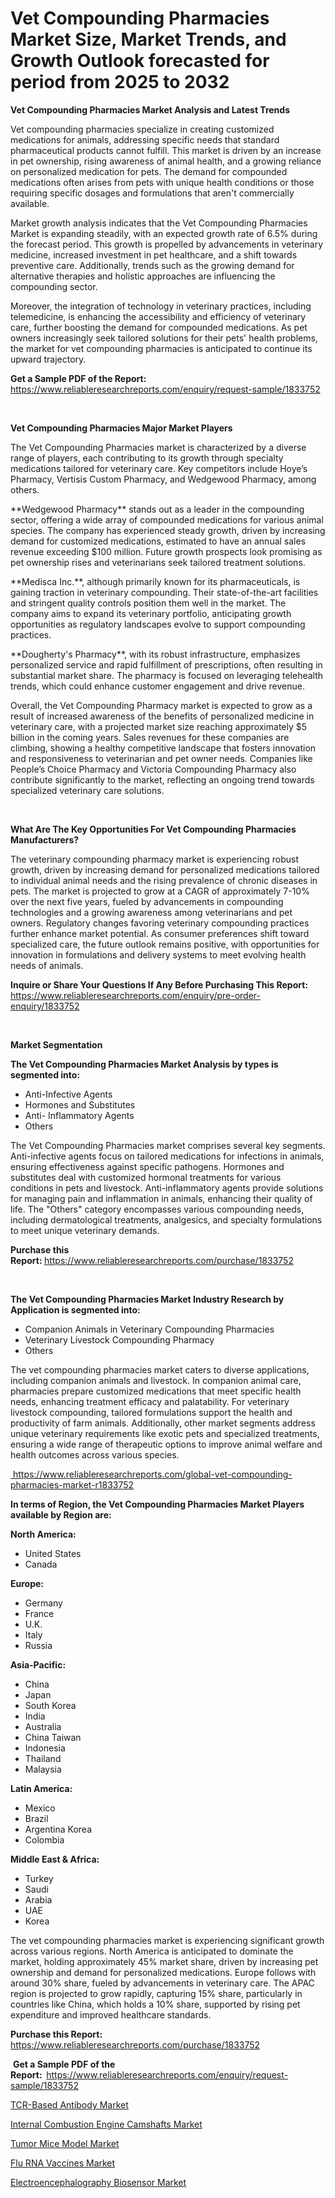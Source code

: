 <p><h1>Vet Compounding Pharmacies Market Size, Market Trends, and Growth Outlook forecasted for period from 2025 to 2032</h1></p><p><strong>Vet Compounding Pharmacies Market Analysis and Latest Trends</strong></p>
<p><p>Vet compounding pharmacies specialize in creating customized medications for animals, addressing specific needs that standard pharmaceutical products cannot fulfill. This market is driven by an increase in pet ownership, rising awareness of animal health, and a growing reliance on personalized medication for pets. The demand for compounded medications often arises from pets with unique health conditions or those requiring specific dosages and formulations that aren't commercially available.</p><p>Market growth analysis indicates that the Vet Compounding Pharmacies Market is expanding steadily, with an expected growth rate of 6.5% during the forecast period. This growth is propelled by advancements in veterinary medicine, increased investment in pet healthcare, and a shift towards preventive care. Additionally, trends such as the growing demand for alternative therapies and holistic approaches are influencing the compounding sector.</p><p>Moreover, the integration of technology in veterinary practices, including telemedicine, is enhancing the accessibility and efficiency of veterinary care, further boosting the demand for compounded medications. As pet owners increasingly seek tailored solutions for their pets' health problems, the market for vet compounding pharmacies is anticipated to continue its upward trajectory.</p></p>
<p><strong>Get a Sample PDF of the Report:&nbsp;</strong> <a href="https://www.reliableresearchreports.com/enquiry/request-sample/1833752?utm_campaign=10&utm_medium=2&utm_source=Github&utm_content=ia&utm_term=01012025&utm_id=vet-compounding-pharmacies">https://www.reliableresearchreports.com/enquiry/request-sample/1833752</a></p>
<p>&nbsp;</p>
<p><strong>Vet Compounding Pharmacies Major Market Players</strong></p>
<p><p>The Vet Compounding Pharmacies market is characterized by a diverse range of players, each contributing to its growth through specialty medications tailored for veterinary care. Key competitors include Hoye’s Pharmacy, Vertisis Custom Pharmacy, and Wedgewood Pharmacy, among others.</p><p>**Wedgewood Pharmacy** stands out as a leader in the compounding sector, offering a wide array of compounded medications for various animal species. The company has experienced steady growth, driven by increasing demand for customized medications, estimated to have an annual sales revenue exceeding $100 million. Future growth prospects look promising as pet ownership rises and veterinarians seek tailored treatment solutions.</p><p>**Medisca Inc.**, although primarily known for its pharmaceuticals, is gaining traction in veterinary compounding. Their state-of-the-art facilities and stringent quality controls position them well in the market. The company aims to expand its veterinary portfolio, anticipating growth opportunities as regulatory landscapes evolve to support compounding practices.</p><p>**Dougherty's Pharmacy**, with its robust infrastructure, emphasizes personalized service and rapid fulfillment of prescriptions, often resulting in substantial market share. The pharmacy is focused on leveraging telehealth trends, which could enhance customer engagement and drive revenue.</p><p>Overall, the Vet Compounding Pharmacy market is expected to grow as a result of increased awareness of the benefits of personalized medicine in veterinary care, with a projected market size reaching approximately $5 billion in the coming years. Sales revenues for these companies are climbing, showing a healthy competitive landscape that fosters innovation and responsiveness to veterinarian and pet owner needs. Companies like People’s Choice Pharmacy and Victoria Compounding Pharmacy also contribute significantly to the market, reflecting an ongoing trend towards specialized veterinary care solutions.</p></p>
<p>&nbsp;</p>
<p><strong>What Are The Key Opportunities For Vet Compounding Pharmacies Manufacturers?</strong></p>
<p><p>The veterinary compounding pharmacy market is experiencing robust growth, driven by increasing demand for personalized medications tailored to individual animal needs and the rising prevalence of chronic diseases in pets. The market is projected to grow at a CAGR of approximately 7-10% over the next five years, fueled by advancements in compounding technologies and a growing awareness among veterinarians and pet owners. Regulatory changes favoring veterinary compounding practices further enhance market potential. As consumer preferences shift toward specialized care, the future outlook remains positive, with opportunities for innovation in formulations and delivery systems to meet evolving health needs of animals.</p></p>
<p><strong>Inquire or Share Your Questions If Any Before Purchasing This Report:</strong> <a href="https://www.reliableresearchreports.com/enquiry/pre-order-enquiry/1833752?utm_campaign=10&utm_medium=2&utm_source=Github&utm_content=ia&utm_term=01012025&utm_id=vet-compounding-pharmacies">https://www.reliableresearchreports.com/enquiry/pre-order-enquiry/1833752</a></p>
<p>&nbsp;</p>
<p><strong>Market Segmentation</strong></p>
<p><strong>The Vet Compounding Pharmacies Market Analysis by types is segmented into:</strong></p>
<p><ul><li>Anti-Infective Agents</li><li>Hormones and Substitutes</li><li>Anti- Inflammatory Agents</li><li>Others</li></ul></p>
<p><p>The Vet Compounding Pharmacies market comprises several key segments. Anti-infective agents focus on tailored medications for infections in animals, ensuring effectiveness against specific pathogens. Hormones and substitutes deal with customized hormonal treatments for various conditions in pets and livestock. Anti-inflammatory agents provide solutions for managing pain and inflammation in animals, enhancing their quality of life. The "Others" category encompasses various compounding needs, including dermatological treatments, analgesics, and specialty formulations to meet unique veterinary demands.</p></p>
<p><strong>Purchase this Report:&nbsp;</strong><a href="https://www.reliableresearchreports.com/purchase/1833752?utm_campaign=10&utm_medium=2&utm_source=Github&utm_content=ia&utm_term=01012025&utm_id=vet-compounding-pharmacies">https://www.reliableresearchreports.com/purchase/1833752</a></p>
<p>&nbsp;</p>
<p><strong>The Vet Compounding Pharmacies Market Industry Research by Application is segmented into:</strong></p>
<p><ul><li>Companion Animals in Veterinary Compounding Pharmacies</li><li>Veterinary Livestock Compounding Pharmacy</li><li>Others</li></ul></p>
<p><p>The vet compounding pharmacies market caters to diverse applications, including companion animals and livestock. In companion animal care, pharmacies prepare customized medications that meet specific health needs, enhancing treatment efficacy and palatability. For veterinary livestock compounding, tailored formulations support the health and productivity of farm animals. Additionally, other market segments address unique veterinary requirements like exotic pets and specialized treatments, ensuring a wide range of therapeutic options to improve animal welfare and health outcomes across various species.</p></p>
<p><a href="https://www.reliableresearchreports.com/global-vet-compounding-pharmacies-market-r1833752?utm_campaign=10&utm_medium=2&utm_source=Github&utm_content=ia&utm_term=01012025&utm_id=vet-compounding-pharmacies">&nbsp;https://www.reliableresearchreports.com/global-vet-compounding-pharmacies-market-r1833752</a></p>
<p><strong>In terms of Region, the Vet Compounding Pharmacies Market Players available by Region are:</strong></p>
<p>
    <p> <strong> North America: </strong>
        <ul>
            <li>United States</li>
            <li>Canada</li>
        </ul>
        </p> 
    <p> <strong> Europe: </strong>
        <ul>
            <li>Germany</li>
            <li>France</li>
            <li>U.K.</li>
            <li>Italy</li>
            <li>Russia</li>
        </ul>
        </p> 
    <p> <strong> Asia-Pacific: </strong>
        <ul>
            <li>China</li>
            <li>Japan</li>
            <li>South Korea</li>
            <li>India</li>
            <li>Australia</li>
            <li>China Taiwan</li>
            <li>Indonesia</li>
            <li>Thailand</li>
            <li>Malaysia</li>
        </ul>
        </p> 
    <p> <strong> Latin America: </strong>
        <ul>
            <li>Mexico</li>
            <li>Brazil</li>
            <li>Argentina Korea</li>
            <li>Colombia</li>
        </ul>
        </p> 
    <p> <strong> Middle East & Africa: </strong>
        <ul>
            <li>Turkey</li>
            <li>Saudi</li>
            <li>Arabia</li>
            <li>UAE</li>
            <li>Korea</li>
        </ul>
    </p>
    </p>
<p><p>The vet compounding pharmacies market is experiencing significant growth across various regions. North America is anticipated to dominate the market, holding approximately 45% market share, driven by increasing pet ownership and demand for personalized medications. Europe follows with around 30% share, fueled by advancements in veterinary care. The APAC region is projected to grow rapidly, capturing 15% share, particularly in countries like China, which holds a 10% share, supported by rising pet expenditure and improved healthcare standards.</p></p>
<p><strong>Purchase this Report: </strong><a href="https://www.reliableresearchreports.com/purchase/1833752?utm_campaign=10&utm_medium=2&utm_source=Github&utm_content=ia&utm_term=01012025&utm_id=vet-compounding-pharmacies">https://www.reliableresearchreports.com/purchase/1833752</a></p>
<p>&nbsp;<strong>Get a Sample PDF of the Report:&nbsp;&nbsp;</strong><a href="https://www.reliableresearchreports.com/enquiry/request-sample/1833752?utm_campaign=10&utm_medium=2&utm_source=Github&utm_content=ia&utm_term=01012025&utm_id=vet-compounding-pharmacies">https://www.reliableresearchreports.com/enquiry/request-sample/1833752</a></p>
<p><strong></strong></p>
<p><p><a href="https://github.com/JubayerMia832/Market-Research-Report-List-1/blob/main/tcr-based-antibody-market.md?utm_campaign=10&utm_medium=2&utm_source=Github&utm_content=ia&utm_term=01012025&utm_id=vet-compounding-pharmacies">TCR-Based Antibody Market</a></p><p><a href="https://github.com/ygfu6u/Market-Research-Report-List-1/blob/main/internal-combustion-engine-camshafts-market.md?utm_campaign=10&utm_medium=2&utm_source=Github&utm_content=ia&utm_term=01012025&utm_id=vet-compounding-pharmacies">Internal Combustion Engine Camshafts Market</a></p><p><a href="https://github.com/domoniqueluoma76/Market-Research-Report-List-1/blob/main/tumor-mice-model-market.md?utm_campaign=10&utm_medium=2&utm_source=Github&utm_content=ia&utm_term=01012025&utm_id=vet-compounding-pharmacies">Tumor Mice Model Market</a></p><p><a href="https://github.com/leopardmicheal7019/Market-Research-Report-List-1/blob/main/flu-rna-vaccines-market.md?utm_campaign=10&utm_medium=2&utm_source=Github&utm_content=ia&utm_term=01012025&utm_id=vet-compounding-pharmacies">Flu RNA Vaccines Market</a></p><p><a href="https://github.com/millionkaryn68/Market-Research-Report-List-1/blob/main/electroencephalography-biosensor-market.md?utm_campaign=10&utm_medium=2&utm_source=Github&utm_content=ia&utm_term=01012025&utm_id=vet-compounding-pharmacies">Electroencephalography Biosensor Market</a></p></p>